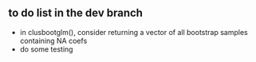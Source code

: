 ## to do list in the dev branch

* in clusbootglm(), consider returning a vector of all bootstrap samples containing NA coefs
* do some testing
